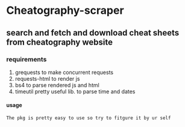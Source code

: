 # Cheatography-scraper

## search and fetch and download cheat sheets from cheatography website

### requirements
1. grequests        to make concurrent requests 
2. requests-html  to render js
3. bs4                  to parse rendered js and html
4. timeutil             pretty useful lib. to parse time and dates

#### **usage**

`The pkg is pretty easy to use so try to fitgure it by ur self`
